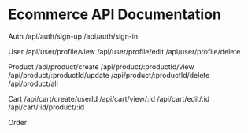 # Ecommerce API Documentation

Auth
/api/auth/sign-up
/api/auth/sign-in

User
/api/user/profile/view
/api/user/profile/edit
/api/user/profile/delete

Product
/api/product/create
/api/product/:productId/view
/api/product/:productId/update
/api/product/:productId/delete
/api/product/all


Cart
/api/cart/create/userId
/api/cart/view/:id
/api/cart/edit/:id
/api/cart/:id/product/:id

Order


